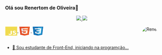### Olá sou Renertom de Oliveira👋

<div align="center">
  <a href="https://github.com/renertom">
  <img height="180em" src="https://github-readme-stats.vercel.app/api?username=renertom&show_icons=true&theme=dark&include_all_commits=true&count_private=true"/>
  <img height="180em" src="https://github-readme-stats.vercel.app/api/top-langs/?username=renertom&layout=compact&langs_count=7&theme=dark"/>
</div>

<div style="display: inline_block"><br>
  <img align="center" alt="Rener_Js" height="30" width="40" src="https://raw.githubusercontent.com/devicons/devicon/master/icons/javascript/javascript-plain.svg">
  <img align="center" alt="Rener_HTML" height="30" width="40" src="https://raw.githubusercontent.com/devicons/devicon/master/icons/html5/html5-original.svg">
  <img align="center" alt="Rener_CSS" height="30" width="40" src="https://raw.githubusercontent.com/devicons/devicon/master/icons/css3/css3-original.svg">

 
  <img align="right" alt="Rener" height="150" style="border-radius:50px;" src="https://media.discordapp.net/attachments/639956127056134178/890373478988013628/Publicacoes_Instagram_1_1.png?width=676&height=676">
</div>

  ##
  
  

- 🔭 Sou estudante de Front-End, iniciando na programção...

